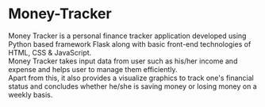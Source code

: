 # Money-Tracker
Money Tracker is a personal finance tracker application developed using Python based framework Flask along with basic front-end technologies of HTML, CSS &amp; JavaScript. 
<br>
Money Tracker takes input data from user such as his/her income and expense and helps user to manage them efficiently. 
<br>
Apart from this, it also provides a visualize graphics to track one's financial status and concludes whether he/she is saving money or losing money on a weekly basis.
